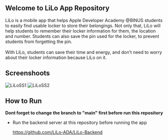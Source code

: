 ## Welcome to LiLo App Repository

LiLo is a mobile app that helps Apple Developer Academy @BINUS students to easily find usable locker to store their belongings. Not only that, LiLo will help students to remember their locker information for them, the location and number. Students can also save the pin used for the locker, to prevent students from forgetting the pin.
<br></br>
With LiLo, students can save their time and energy, and don’t need to worry about their locker information because LiLo on it.

## Screenshoots
![LiLoSS1](https://github.com/LiLo-ADA/LiLo-App/assets/69592810/2488fe55-58df-4034-86ef-3f1fe1be5654)
![LiLoSS2](https://github.com/LiLo-ADA/LiLo-App/assets/69592810/b58d34b8-784b-45dc-af80-0ec058c9c4ab)

## How to Run

**Dont forget to change the branch to "main" first before run this repository**

- Run the backend server at this repository before running the app
  
  https://github.com/LiLo-ADA/LiLo-Backend
